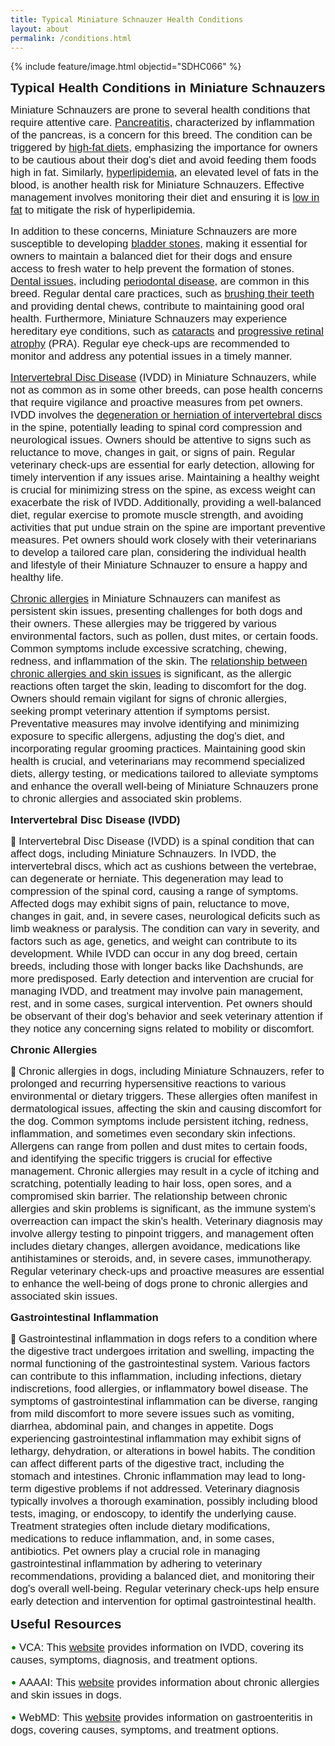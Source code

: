 ```yaml
---
title: Typical Miniature Schnauzer Health Conditions
layout: about
permalink: /conditions.html
---
```


{% include feature/image.html objectid="SDHC066" %}

<span style="font-family: 'Bradley Hand ITC', sans-serif; font-size: 1.5em; font-weight: bold">Typical Health Conditions in Miniature Schnauzers

<span style="font-family: 'Perpetua', sans-serif; font-size: 1.2em;">Miniature Schnauzers are prone to several health conditions that require attentive care. [Pancreatitis](https://vcahospitals.com/know-your-pet/pancreatitis-in-dogs), characterized by inflammation of the pancreas, is a concern for this breed. The condition can be triggered by [high-fat diets](https://www.petmd.com/dog/nutrition/fats-for-dogs), emphasizing the importance for owners to be cautious about their dog's diet and avoid feeding them foods high in fat. Similarly, [hyperlipidemia](https://vcahospitals.com/know-your-pet/hyperlipidemia), an elevated level of fats in the blood, is another health risk for Miniature Schnauzers. Effective management involves monitoring their diet and ensuring it is [low in fat](https://www.hillspet.com/dog-food/pd-id-low-fat-canine-dry) to mitigate the risk of hyperlipidemia.

<span style="font-family: 'Perpetua', sans-serif; font-size: 1.2em;">In addition to these concerns, Miniature Schnauzers are more susceptible to developing [bladder stones](https://vcahospitals.com/know-your-pet/bladder-stones-in-dogs), making it essential for owners to maintain a balanced diet for their dogs and ensure access to fresh water to help prevent the formation of stones. [Dental issues](https://vcahospitals.com/know-your-pet/dental-disease-in-dogs), including [periodontal disease](https://www.vet.cornell.edu/departments-centers-and-institutes/riney-canine-health-center/canine-health-information/periodontal-disease), are common in this breed. Regular dental care practices, such as [brushing their teeth](https://youtu.be/F6S50BZU1D0?si=eJaO-cL0Ku5yfaK0) and providing dental chews, contribute to maintaining good oral health. Furthermore, Miniature Schnauzers may experience hereditary eye conditions, such as [cataracts](https://vcahospitals.com/know-your-pet/cataracts-in-dogs) and [progressive retinal atrophy](https://vcahospitals.com/know-your-pet/progressive-retinal-atrophy-in-dogs) (PRA). Regular eye check-ups are recommended to monitor and address any potential issues in a timely manner.

<span style="font-family: 'Perpetua', sans-serif; font-size: 1.2em;">[Intervertebral Disc Disease](https://www.vet.cornell.edu/departments-centers-and-institutes/riney-canine-health-center/canine-health-information/intervertebral-disc-disease) (IVDD) in Miniature Schnauzers, while not as common as in some other breeds, can pose health concerns that require vigilance and proactive measures from pet owners. IVDD involves the [degeneration or herniation of intervertebral discs](https://youtu.be/AXOXzBMtPoQ?si=z19pF-fJTZcDKQJw) in the spine, potentially leading to spinal cord compression and neurological issues. Owners should be attentive to signs such as reluctance to move, changes in gait, or signs of pain. Regular veterinary check-ups are essential for early detection, allowing for timely intervention if any issues arise. Maintaining a healthy weight is crucial for minimizing stress on the spine, as excess weight can exacerbate the risk of IVDD. Additionally, providing a well-balanced diet, regular exercise to promote muscle strength, and avoiding activities that put undue strain on the spine are important preventive measures. Pet owners should work closely with their veterinarians to develop a tailored care plan, considering the individual health and lifestyle of their Miniature Schnauzer to ensure a happy and healthy life.

<span style="font-family: 'Perpetua', sans-serif; font-size: 1.2em;">[Chronic allergies](https://vcahospitals.com/know-your-pet/allergy-general-in-dogs) in Miniature Schnauzers can manifest as persistent skin issues, presenting challenges for both dogs and their owners. These allergies may be triggered by various environmental factors, such as pollen, dust mites, or certain foods. Common symptoms include excessive scratching, chewing, redness, and inflammation of the skin. The [relationship between chronic allergies and skin issues](https://www.oregonvma.org/care-health/companion-animals/health-safety/allergies-skin-issues-in-pets#:~:text=The%20most%20common%20reason%20for,itching%2C%20including%20fleas%20or%20infection.) is significant, as the allergic reactions often target the skin, leading to discomfort for the dog. Owners should remain vigilant for signs of chronic allergies, seeking prompt veterinary attention if symptoms persist. Preventative measures may involve identifying and minimizing exposure to specific allergens, adjusting the dog's diet, and incorporating regular grooming practices. Maintaining good skin health is crucial, and veterinarians may recommend specialized diets, allergy testing, or medications tailored to alleviate symptoms and enhance the overall well-being of Miniature Schnauzers prone to chronic allergies and associated skin problems.

<span style="font-family: 'Bradley Hand ITC', sans-serif; font-size: 1.2em; font-weight: bold">Intervertebral Disc Disease (IVDD)

🔷 <span style="font-family: 'Perpetua', sans-serif; font-size: 1.2em">Intervertebral Disc Disease (IVDD) is a spinal condition that can affect dogs, including Miniature Schnauzers. In IVDD, the intervertebral discs, which act as cushions between the vertebrae, can degenerate or herniate. This degeneration may lead to compression of the spinal cord, causing a range of symptoms. Affected dogs may exhibit signs of pain, reluctance to move, changes in gait, and, in severe cases, neurological deficits such as limb weakness or paralysis. The condition can vary in severity, and factors such as age, genetics, and weight can contribute to its development. While IVDD can occur in any dog breed, certain breeds, including those with longer backs like Dachshunds, are more predisposed. Early detection and intervention are crucial for managing IVDD, and treatment may involve pain management, rest, and in some cases, surgical intervention. Pet owners should be observant of their dog's behavior and seek veterinary attention if they notice any concerning signs related to mobility or discomfort.

<span style="font-family: 'Bradley Hand ITC', sans-serif; font-size: 1.2em; font-weight: bold">Chronic Allergies

🔷 <span style="font-family: 'Perpetua', sans-serif; font-size: 1.2em">Chronic allergies in dogs, including Miniature Schnauzers, refer to prolonged and recurring hypersensitive reactions to various environmental or dietary triggers. These allergies often manifest in dermatological issues, affecting the skin and causing discomfort for the dog. Common symptoms include persistent itching, redness, inflammation, and sometimes even secondary skin infections. Allergens can range from pollen and dust mites to certain foods, and identifying the specific triggers is crucial for effective management. Chronic allergies may result in a cycle of itching and scratching, potentially leading to hair loss, open sores, and a compromised skin barrier. The relationship between chronic allergies and skin problems is significant, as the immune system's overreaction can impact the skin's health. Veterinary diagnosis may involve allergy testing to pinpoint triggers, and management often includes dietary changes, allergen avoidance, medications like antihistamines or steroids, and, in severe cases, immunotherapy. Regular veterinary check-ups and proactive measures are essential to enhance the well-being of dogs prone to chronic allergies and associated skin issues.

  <span style="font-family: 'Bradley Hand ITC', sans-serif; font-size: 1.2em; font-weight: bold">Gastrointestinal Inflammation
  
🔷 <span style="font-family: 'Perpetua', sans-serif; font-size: 1.2em">Gastrointestinal inflammation in dogs refers to a condition where the digestive tract undergoes irritation and swelling, impacting the normal functioning of the gastrointestinal system. Various factors can contribute to this inflammation, including infections, dietary indiscretions, food allergies, or inflammatory bowel disease. The symptoms of gastrointestinal inflammation can be diverse, ranging from mild discomfort to more severe issues such as vomiting, diarrhea, abdominal pain, and changes in appetite. Dogs experiencing gastrointestinal inflammation may exhibit signs of lethargy, dehydration, or alterations in bowel habits. The condition can affect different parts of the digestive tract, including the stomach and intestines. Chronic inflammation may lead to long-term digestive problems if not addressed. Veterinary diagnosis typically involves a thorough examination, possibly including blood tests, imaging, or endoscopy, to identify the underlying cause. Treatment strategies often include dietary modifications, medications to reduce inflammation, and, in some cases, antibiotics. Pet owners play a crucial role in managing gastrointestinal inflammation by adhering to veterinary recommendations, providing a balanced diet, and monitoring their dog's overall well-being. Regular veterinary check-ups help ensure early detection and intervention for optimal gastrointestinal health.

<span style="font-family: 'Bradley Hand ITC', sans-serif; font-size: 1.5em; font-weight: bold">Useful Resources

<span style="color: green; font-size: large;">&bull;</span> <span style="font-family: 'Perpetua', sans-serif; font-size: 1.2em">VCA: This [website](https://vcahospitals.com/know-your-pet/intervertebral-disc-disease-in-dogs) provides information on IVDD, covering its causes, symptoms, diagnosis, and treatment options.

<span style="color: green; font-size: large;">&bull;</span> <span style="font-family: 'Perpetua', sans-serif; font-size: 1.2em">AAAAI: This [website](https://www.aaaai.org/conditions-treatments/allergies/pet-allergy) provides information about chronic allergies and skin issues in dogs.

<span style="color: green; font-size: large;">&bull;</span> <span style="font-family: 'Perpetua', sans-serif; font-size: 1.2em">WebMD: This [website](https://www.webmd.com/pets/dogs/6-most-common-dog-health-problems) provides information on gastroenteritis in dogs, covering causes, symptoms, and treatment options.
